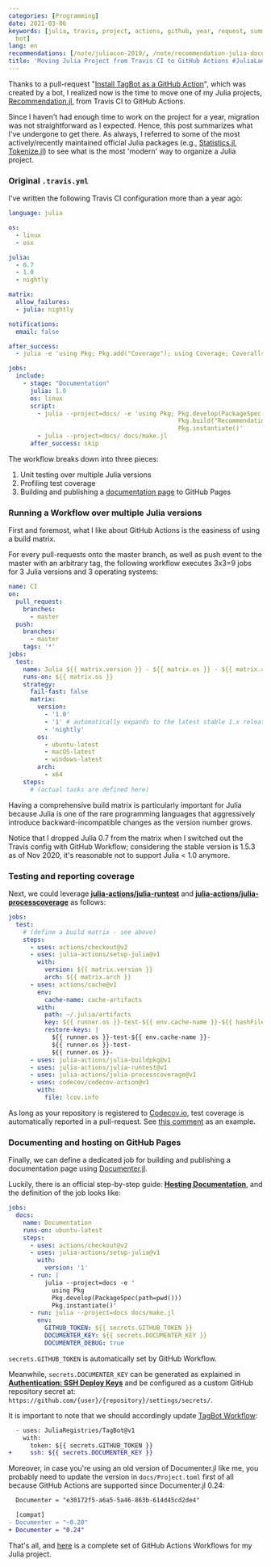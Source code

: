 ```yaml
---
categories: [Programming]
date: 2021-03-06
keywords: [julia, travis, project, actions, github, year, request, summarizes, yml,
  bot]
lang: en
recommendations: [/note/juliacon-2019/, /note/recommendation-julia-documenter/, /note/travis-gh-pages-deployment/]
title: 'Moving Julia Project from Travis CI to GitHub Actions #JuliaLang'
---
```


Thanks to a pull-request "[Install TagBot as a GitHub Action](https://github.com/takuti/Recommendation.jl/pull/12)", which was created by a bot, I realized now is the time to move one of my Julia projects, [Recommendation.jl](https://github.com/takuti/Recommendation.jl), from Travis CI to GitHub Actions.

Since I haven't had enough time to work on the project for a year, migration was not straightforward as I expected. Hence, this post summarizes what I've undergone to get there. As always, I referred to some of the most actively/recently maintained official Julia packages (e.g., [Statistics.jl](https://github.com/JuliaLang/Statistics.jl), [Tokenize.jl](https://github.com/JuliaLang/Tokenize.jl)) to see what is the most 'modern' way to organize a Julia project. 

### Original `.travis.yml`

I've written the following Travis CI configuration more than a year ago:

```yml
language: julia 

os: 
  - linux 
  - osx 

julia:  
  - 0.7 
  - 1.0 
  - nightly 

matrix: 
  allow_failures: 
  - julia: nightly  

notifications:  
  email: false  

after_success:  
  - julia -e 'using Pkg; Pkg.add("Coverage"); using Coverage; Coveralls.submit(process_folder())' 

jobs: 
  include:  
    - stage: "Documentation"  
      julia: 1.0  
      os: linux 
      script: 
        - julia --project=docs/ -e 'using Pkg; Pkg.develop(PackageSpec(path=pwd()));  
                                               Pkg.build("Recommendation"); 
                                               Pkg.instantiate()' 
        - julia --project=docs/ docs/make.jl  
      after_success: skip 
```

The workflow breaks down into three pieces:

1. Unit testing over multiple Julia versions
2. Profiling test coverage
3. Building and publishing a [documentation page](https://takuti.github.io/Recommendation.jl/latest/) to GitHub Pages

### Running a Workflow over multiple Julia versions

First and foremost, what I like about GitHub Actions is the easiness of using a build matrix. 

For every pull-requests onto the master branch, as well as push event to the master with an arbitrary tag, the following workflow executes 3x3=9 jobs for 3 Julia versions and 3 operating systems:

```yml
name: CI
on:
  pull_request:
    branches:
      - master
  push:
    branches:
      - master
    tags: '*'
jobs:
  test:
    name: Julia ${{ matrix.version }} - ${{ matrix.os }} - ${{ matrix.arch }} - ${{ github.event_name }}
    runs-on: ${{ matrix.os }}
    strategy:
      fail-fast: false
      matrix:
        version:
          - '1.0'
          - '1' # automatically expands to the latest stable 1.x release of Julia
          - 'nightly'
        os:
          - ubuntu-latest
          - macOS-latest
          - windows-latest
        arch:
          - x64
    steps:
      # (actual tasks are defined here)
```

Having a comprehensive build matrix is particularly important for Julia because Julia is one of the rare programming languages that aggressively introduce backward-incompatible changes as the version number grows.

Notice that I dropped Julia 0.7 from the matrix when I switched out the Travis config with GitHub Workflow; considering the stable version is 1.5.3 as of Nov 2020, it's reasonable not to support Julia < 1.0 anymore.

### Testing and reporting coverage

Next, we could leverage **[julia-actions/julia-runtest](https://github.com/julia-actions/julia-runtest)** and **[julia-actions/julia-processcoverage](https://github.com/julia-actions/julia-processcoverage)** as follows:

```yml
jobs:
  test:
    # (define a build matrix - see above)
    steps:
      - uses: actions/checkout@v2
      - uses: julia-actions/setup-julia@v1
        with:
          version: ${{ matrix.version }}
          arch: ${{ matrix.arch }}
      - uses: actions/cache@v1
        env:
          cache-name: cache-artifacts
        with:
          path: ~/.julia/artifacts
          key: ${{ runner.os }}-test-${{ env.cache-name }}-${{ hashFiles('**/Project.toml') }}
          restore-keys: |
            ${{ runner.os }}-test-${{ env.cache-name }}-
            ${{ runner.os }}-test-
            ${{ runner.os }}-
      - uses: julia-actions/julia-buildpkg@v1
      - uses: julia-actions/julia-runtest@v1
      - uses: julia-actions/julia-processcoverage@v1
      - uses: codecov/codecov-action@v1
        with:
          file: lcov.info
```

As long as your repository is registered to [Codecov.io](https://app.codecov.io/gh/takuti/Recommendation.jl), test coverage is automatically reported in a pull-request. See [this comment](https://github.com/takuti/Recommendation.jl/pull/19#issuecomment-786509818) as an example.

### Documenting and hosting on GitHub Pages

Finally, we can define a dedicated job for building and publishing a documentation page using [Documenter.jl](https://github.com/JuliaDocs/Documenter.jl). 

Luckily, there is an official step-by-step guide: **[Hosting Documentation](https://juliadocs.github.io/Documenter.jl/stable/man/hosting/#GitHub-Actions)**, and the definition of the job looks like:

```yml
jobs:
  docs:
    name: Documentation
    runs-on: ubuntu-latest
    steps:
      - uses: actions/checkout@v2
      - uses: julia-actions/setup-julia@v1
        with:
          version: '1'
      - run: |
          julia --project=docs -e '
            using Pkg
            Pkg.develop(PackageSpec(path=pwd()))
            Pkg.instantiate()'
      - run: julia --project=docs docs/make.jl
        env:
          GITHUB_TOKEN: ${{ secrets.GITHUB_TOKEN }}
          DOCUMENTER_KEY: ${{ secrets.DOCUMENTER_KEY }}
          DOCUMENTER_DEBUG: true
```

`secrets.GITHUB_TOKEN` is automatically set by GitHub Workflow. 

Meanwhile, `secrets.DOCUMENTER_KEY` can be generated as explained in **[Authentication: SSH Deploy Keys](https://juliadocs.github.io/Documenter.jl/stable/man/hosting/#travis-ssh)** and be configured as a custom GitHub repository secret at: `https://github.com/{user}/{repository}/settings/secrets/`.

It is important to note that we should accordingly update [TagBot Workflow](https://github.com/takuti/Recommendation.jl/blob/master/.github/workflows/TagBot.yml):

```diff
  - uses: JuliaRegistries/TagBot@v1
    with:
      token: ${{ secrets.GITHUB_TOKEN }}
+     ssh: ${{ secrets.DOCUMENTER_KEY }}
```

Moreover, in case you're using an old version of Documenter.jl like me, you probably need to update the version in `docs/Project.toml` first of all because GitHub Actions are supported since Documenter.jl 0.24:

```diff
  Documenter = "e30172f5-a6a5-5a46-863b-614d45cd2de4"

  [compat]
- Documenter = "~0.20"
+ Documenter = "0.24" 
```

That's all, and [here](https://github.com/takuti/Recommendation.jl/tree/master/.github/workflows) is a complete set of GitHub Actions Workflows for my Julia project.